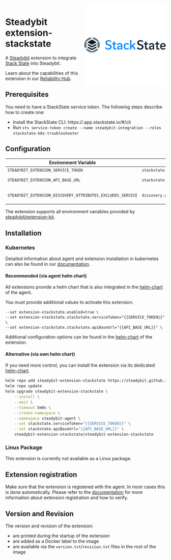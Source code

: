 <img src="./stackstate.png" align="right" alt="StackState logo">

# Steadybit extension-stackstate

A [Steadybit](https://www.steadybit.com/) extension to integrate [Stack State](https://www.stackstate.com/) into Steadybit.

Learn about the capabilities of this extension in our [Reliability Hub](https://hub.steadybit.com/extension/com.steadybit.extension_stackstate).

## Prerequisites

You need to have a StackState service token. The following steps describe how to create one:
- Install the StackState CLI: https://<your-company>.app.stackstate.io/#/cli
- Run `sts service-token create --name steadybit-integration --roles stackstate-k8s-troubleshooter`


## Configuration

| Environment Variable                                        | Helm value                              | Meaning                                                                                                                 | Required | Default |
|-------------------------------------------------------------|-----------------------------------------|-------------------------------------------------------------------------------------------------------------------------|----------|---------|
| `STEADYBIT_EXTENSION_SERVICE_TOKEN`                         | `stackstate.serviceToken`               | Stack State Service Token                                                                                               | yes      |         |
| `STEADYBIT_EXTENSION_API_BASE_URL`                          | `stackstate.apiBaseUrl`                 | Stack State API Base URL (example: https://yourcompany.app.stackstate.io/api)                                           | yes      |         |
| `STEADYBIT_EXTENSION_DISCOVERY_ATTRIBUTES_EXCLUDES_SERVICE` | `discovery.attributes.excludes.service` | List of Service Attributes which will be excluded during discovery. Checked by key equality and supporting trailing "*" | no       |         |


The extension supports all environment variables provided by [steadybit/extension-kit](https://github.com/steadybit/extension-kit#environment-variables).

## Installation

### Kubernetes

Detailed information about agent and extension installation in kubernetes can also be found in
our [documentation](https://docs.steadybit.com/install-and-configure/install-agent/install-on-kubernetes).

#### Recommended (via agent helm chart)

All extensions provide a helm chart that is also integrated in the
[helm-chart](https://github.com/steadybit/helm-charts/tree/main/charts/steadybit-agent) of the agent.

You must provide additional values to activate this extension.

```
--set extension-stackstate.enabled=true \
--set extension-stackstate.stackstate.serviceToken="{{SERVICE_TOKEN}}" \
--set extension-stackstate.stackstate.apiBaseUrl="{{API_BASE_URL}}" \
```

Additional configuration options can be found in
the [helm-chart](https://github.com/steadybit/extension-stackstate/blob/main/charts/steadybit-extension-stackstate/values.yaml) of the
extension.

#### Alternative (via own helm chart)

If you need more control, you can install the extension via its
dedicated [helm-chart](https://github.com/steadybit/extension-stackstate/blob/main/charts/steadybit-extension-stackstate).

```bash
helm repo add steadybit-extension-stackstate https://steadybit.github.io/extension-stackstate
helm repo update
helm upgrade steadybit-extension-stackstate \
    --install \
    --wait \
    --timeout 5m0s \
    --create-namespace \
    --namespace steadybit-agent \
    --set stackstate.serviceToken="{{SERVICE_TOKEN}}" \
    --set stackstate.apiBaseUrl="{{API_BASE_URL}}" \
    steadybit-extension-stackstate/steadybit-extension-stackstate
```

### Linux Package

This extension is currently not available as a Linux package.

## Extension registration

Make sure that the extension is registered with the agent. In most cases this is done automatically. Please refer to
the [documentation](https://docs.steadybit.com/install-and-configure/install-agent/extension-registration) for more
information about extension registration and how to verify.

## Version and Revision

The version and revision of the extension:
- are printed during the startup of the extension
- are added as a Docker label to the image
- are available via the `version.txt`/`revision.txt` files in the root of the image
